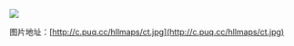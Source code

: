 ![](http://c.puq.cc/hllmaps/ct.jpg)

图片地址：[http://c.puq.cc/hllmaps/ct.jpg](http://c.puq.cc/hllmaps/ct.jpg)